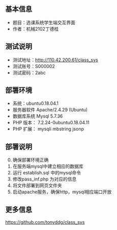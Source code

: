 ## 基本信息
* 题目：选课系统学生端交互界面
* 作者：机械2102丁德桂
## 测试说明
* 测试地址：http://110.42.200.61/class_sys
* 测试账号：S000002
* 测试密码：2abc
## 部署环境
* 系统：ubuntu0.18.04.1
* 服务器软件 Apache/2.4.29 (Ubuntu)
* 数据库系统 Mysql 5.7.36
* PHP 版本： 7.2.24-0ubuntu0.18.04.11
* PHP 扩展： mysqli  mbstring jsonp
## 部署说明
0. 确保部署环境正确
1. 在服务端mysql中建立相应的数据库
2. 运行 establish.sql 中的mysql命令
3. 修改pass_inf.php 为对应的信息
4. 将文件部署到网页文件夹
5. 启动apache服务，确保http，mysql相应端口开放
## 更多信息
https://github.com/tonyddg/class_sys
